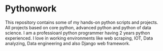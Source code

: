 # Pythonwork
This repository contains some of my hands-on python scripts and projects.
All projects based on core python, advanced python and python of data science.
I am a professioanl python programmer having 2 years python experienced. I love in working environments like web scraping, IOT, Data analyzing, Data engineering and also Django web framework.

